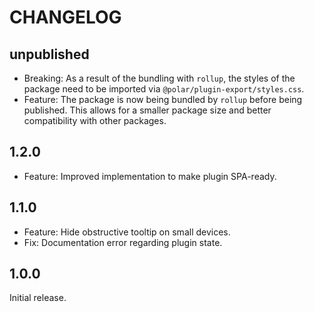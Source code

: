 # CHANGELOG

## unpublished

- Breaking: As a result of the bundling with `rollup`, the styles of the package need to be imported via `@polar/plugin-export/styles.css`.
- Feature: The package is now being bundled by `rollup` before being published. This allows for a smaller package size and better compatibility with other packages.

## 1.2.0

- Feature: Improved implementation to make plugin SPA-ready.

## 1.1.0

- Feature: Hide obstructive tooltip on small devices.
- Fix: Documentation error regarding plugin state.

## 1.0.0

Initial release.
